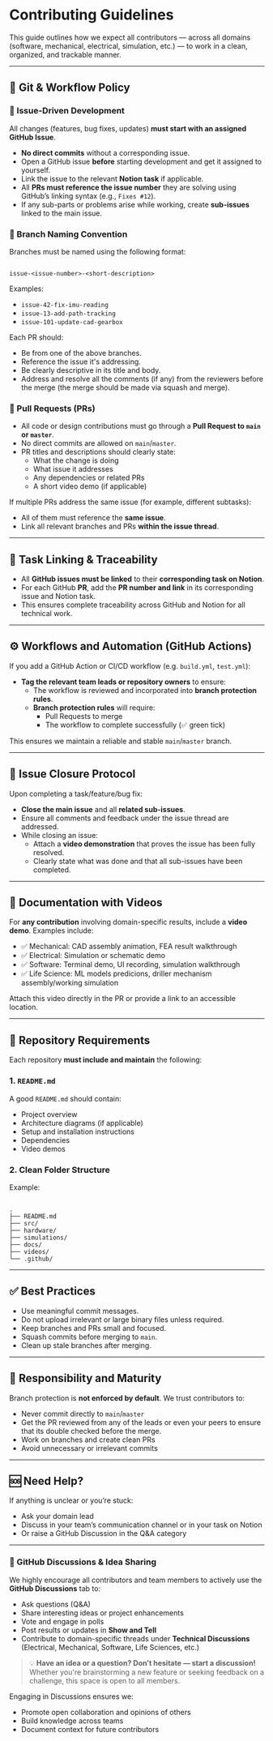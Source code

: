 # Contributing Guidelines

This guide outlines how we expect all contributors — across all domains (software, mechanical, electrical, simulation, etc.) — to work in a clean, organized, and trackable manner.

---

## 🔁 Git & Workflow Policy

### 🔸 Issue-Driven Development

All changes (features, bug fixes, updates) **must start with an assigned GitHub Issue**.

- **No direct commits** without a corresponding issue.
- Open a GitHub issue **before** starting development and get it assigned to yourself.
- Link the issue to the relevant **Notion task** if applicable.
- All **PRs must reference the issue number** they are solving using GitHub’s linking syntax (e.g., `Fixes #12`).
- If any sub-parts or problems arise while working, create **sub-issues** linked to the main issue.

### 🔸 Branch Naming Convention

Branches must be named using the following format:
```

issue-<issue-number>-<short-description>

```

Examples:
- `issue-42-fix-imu-reading`
- `issue-13-add-path-tracking`
- `issue-101-update-cad-gearbox`

Each PR should:
- Be from one of the above branches.
- Reference the issue it's addressing.
- Be clearly descriptive in its title and body.
- Address and resolve all the comments (if any) from the reviewers before the merge (the merge should be made via squash and merge).

### 🔸 Pull Requests (PRs)

- All code or design contributions must go through a **Pull Request to `main` or `master`**.
- No direct commits are allowed on `main`/`master`.
- PR titles and descriptions should clearly state:
  - What the change is doing
  - What issue it addresses
  - Any dependencies or related PRs
  - A short video demo (if applicable)

If multiple PRs address the same issue (for example, different subtasks):
- All of them must reference the **same issue**.
- Link all relevant branches and PRs **within the issue thread**.

---

## 🧠 Task Linking & Traceability

- All **GitHub issues must be linked** to their **corresponding task on Notion**.
- For each GitHub **PR**, add the **PR number and link** in its corresponding issue and Notion task.
- This ensures complete traceability across GitHub and Notion for all technical work.

---

## ⚙️ Workflows and Automation (GitHub Actions)

If you add a GitHub Action or CI/CD workflow (e.g. `build.yml`, `test.yml`):
- **Tag the relevant team leads or repository owners** to ensure:
  - The workflow is reviewed and incorporated into **branch protection rules**.
  - **Branch protection rules** will require:
    - Pull Requests to merge
    - The workflow to complete successfully (✅ green tick)

This ensures we maintain a reliable and stable `main`/`master` branch.

---

## 📌 Issue Closure Protocol

Upon completing a task/feature/bug fix:
- **Close the main issue** and all **related sub-issues**.
- Ensure all comments and feedback under the issue thread are addressed.
- While closing an issue:
  - Attach a **video demonstration** that proves the issue has been fully resolved.
  - Clearly state what was done and that all sub-issues have been completed.

---

## 🎥 Documentation with Videos

For **any contribution** involving domain-specific results, include a **video demo**. Examples include:
- ✅ Mechanical: CAD assembly animation, FEA result walkthrough
- ✅ Electrical: Simulation or schematic demo
- ✅ Software: Terminal demo, UI recording, simulation walkthrough
- ✅ Life Science: ML models predicions, driller mechanism assembly/working simulation

Attach this video directly in the PR or provide a link to an accessible location.

---

## 📁 Repository Requirements

Each repository **must include and maintain** the following:

### 1. `README.md`
A good `README.md` should contain:
- Project overview
- Architecture diagrams (if applicable)
- Setup and installation instructions
- Dependencies
- Video demos

### 2. Clean Folder Structure

Example:
```

.
├── README.md
├── src/
├── hardware/
├── simulations/
├── docs/
├── videos/
└── .github/

```

---

## ✅ Best Practices

- Use meaningful commit messages.
- Do not upload irrelevant or large binary files unless required.
- Keep branches and PRs small and focused.
- Squash commits before merging to `main`.
- Clean up stale branches after merging.

---

## 🔐 Responsibility and Maturity

Branch protection is **not enforced by default**. We trust contributors to:
- Never commit directly to `main`/`master`
- Get the PR reviewed from any of the leads or even your peers to ensure that its double checked before the merge.
- Work on branches and create clean PRs
- Avoid unnecessary or irrelevant commits

---

## 🆘 Need Help?

If anything is unclear or you’re stuck:
- Ask your domain lead
- Discuss in your team’s communication channel or in your task on Notion
- Or raise a GitHub Discussion in the Q&A category

---

### 💬 GitHub Discussions & Idea Sharing

We highly encourage all contributors and team members to actively use the **GitHub Discussions** tab to:

* Ask questions (Q\&A)
* Share interesting ideas or project enhancements
* Vote and engage in polls
* Post results or updates in **Show and Tell**
* Contribute to domain-specific threads under **Technical Discussions** (Electrical, Mechanical, Software, Life Sciences, etc.)

> 💡 **Have an idea or a question? Don’t hesitate — start a discussion!**
> Whether you're brainstorming a new feature or seeking feedback on a challenge, this space is open to all members.

Engaging in Discussions ensures we:

* Promote open collaboration and opinions of others
* Build knowledge across teams
* Document context for future contributors
